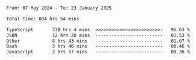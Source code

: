 
<!--START_SECTION:waka-->

```txt
From: 07 May 2024 - To: 23 January 2025

Total Time: 804 hrs 54 mins

TypeScript       778 hrs 4 mins  >>>>>>>>>>>>>>>>>>>>>>>>-   95.63 %
JSON             12 hrs 28 mins  -------------------------   01.53 %
Other            8 hrs 43 mins   -------------------------   01.07 %
Bash             3 hrs 46 mins   -------------------------   00.46 %
JavaScript       2 hrs 57 mins   -------------------------   00.36 %
```

<!--END_SECTION:waka-->

<!--

### Hi there 👋
**Iam-cesar/Iam-cesar** is a ✨ _special_ ✨ repository because its `README.md` (this file) appears on your GitHub profile.

Here are some ideas to get you started:

- 🔭 I’m currently working on ...
- 🌱 I’m currently learning ...
- 👯 I’m looking to collaborate on ...
- 🤔 I’m looking for help with ...
- 💬 Ask me about ...
- 📫 How to reach me: ...
- 😄 Pronouns: ...
- ⚡ Fun fact: ...
-->
